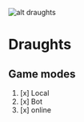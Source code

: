 ![alt draughts](https://encrypted-tbn0.gstatic.com/images?q=tbn:ANd9GcQURULun4O52dGSop6oEOMC22d2FnaOjkAhrg&usqp=CAU "draughts")


# Draughts
## Game modes
1. [x] Local
2. [x] Bot
3. [x] online



    
